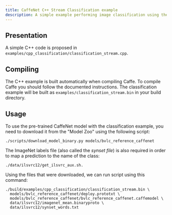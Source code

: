 ```yaml
---
title: CaffeNet C++ Stream Classification example
description: A simple example performing image classification using the low-level C++ API.
---
```


## Presentation

A simple C++ code is proposed in
`examples/cpp_classification/classification_stream.cpp`. 

## Compiling

The C++ example is built automatically when compiling Caffe. To
compile Caffe you should follow the documented instructions. The
classification example will be built as `examples/classification_stream.bin`
in your build directory.

## Usage

To use the pre-trained CaffeNet model with the classification example,
you need to download it from the "Model Zoo" using the following
script:
```
./scripts/download_model_binary.py models/bvlc_reference_caffenet
```
The ImageNet labels file (also called the *synset file*) is also
required in order to map a prediction to the name of the class:
```
./data/ilsvrc12/get_ilsvrc_aux.sh.
```
Using the files that were downloaded, we can run script using this command:
```
./build/examples/cpp_classification/classification_stream.bin \
  models/bvlc_reference_caffenet/deploy.prototxt \
  models/bvlc_reference_caffenet/bvlc_reference_caffenet.caffemodel \
  data/ilsvrc12/imagenet_mean.binaryproto \
  data/ilsvrc12/synset_words.txt
```
